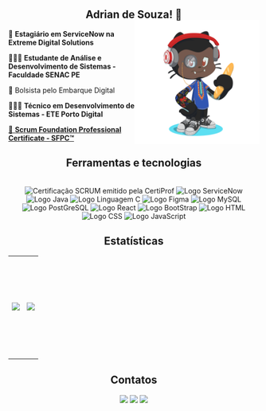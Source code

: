 <link rel="stylesheet" href="https://cdn.jsdelivr.net/gh/devicons/devicon@v2.15.1/devicon.min.css">

<div align='center'>

<h2>Adrian de Souza! 👋</h2>
  
<img align="right" width="250px" style="margin-top:-20px" src="./imagens/octocat-brazadrian.png">

<div align='left'>
<p>👤 <b>Estagiário em ServiceNow na Extreme Digital Solutions </b> </p>
<p>👨🏿‍💻 <b>Estudante de Análise e Desenvolvimento de Sistemas - Faculdade SENAC PE </b> </p>
<p>🎒 Bolsista pelo Embarque Digital</p>
<p>👨🏿‍🎓 <b>Técnico em Desenvolvimento de Sistemas - ETE Porto Digital </b> </p>
<p> <a href="https://www.credly.com/badges/1b31a8af-96d8-48e7-9a2b-a789b61e0def" target="_blank">📄 <b>Scrum Foundation Professional Certificate - SFPC™</b></a> </p>
</div>

<h2>Ferramentas e tecnologias</h2>

<div style="display: inline_block"><br>

  <img alt="Certificação SCRUM emitido pela CertiProf" height="40" width="40" src="https://cdn.shopify.com/s/files/1/0299/9215/7283/files/Scrum-Foundation-Professional-Certificate-SFPC_-2021_1_480x480.png?v=1631898363"/>
  <img alt="Logo ServiceNow" height="40" width="40" src="https://cdn.icon-icons.com/icons2/2699/PNG/512/servicenow_logo_icon_168835.png" />
  <img alt="Logo Java" height="40" width="40" src="https://cdn.jsdelivr.net/gh/devicons/devicon/icons/java/java-original-wordmark.svg" />
  <img alt="Logo Linguagem C" height="30" width="30" src="https://cdn.icon-icons.com/icons2/2415/PNG/512/c_original_logo_icon_146611.png"/>
  <img alt="Logo Figma" height="30" width="40" src="https://cdn.jsdelivr.net/gh/devicons/devicon/icons/figma/figma-original.svg" />
  <img alt="Logo MySQL" height="30" width="30" src="https://cdn.jsdelivr.net/gh/devicons/devicon/icons/mysql/mysql-original.svg" />
  <img alt="Logo PostGreSQL" height="30" width="30" src="https://cdn.jsdelivr.net/gh/devicons/devicon/icons/postgresql/postgresql-original-wordmark.svg" />
  <img alt="Logo React" height="30" width="40" src="https://cdn.jsdelivr.net/gh/devicons/devicon/icons/react/react-original.svg" />
  <img alt="Logo BootStrap" height="30" width="30" src="https://cdn.jsdelivr.net/gh/devicons/devicon/icons/bootstrap/bootstrap-original.svg"/>
  <img alt="Logo HTML" height="30" width="30" src="https://cdn.jsdelivr.net/gh/devicons/devicon/icons/html5/html5-original.svg" />
  <img alt="Logo CSS" height="30" width="30" src="https://cdn.jsdelivr.net/gh/devicons/devicon/icons/css3/css3-original.svg" />
  <img alt="Logo JavaScript" height="30" width="30" src="https://cdn.jsdelivr.net/gh/devicons/devicon/icons/javascript/javascript-original.svg" /> 
  
  
</div>

<h2>Estatísticas</h2>

<!-- BACKUP DAS ESTATÍSTICAS
<table>
  <tr>
    <td height='200px' align='center'><img height='200px' src="https://github-readme-stats.vercel.app/api?username=brazadrian&hide_border=true&show_icons=true&count_private=true&theme=midnight-purple"></td>
    <td height='200px' align='center'><img height='200px' src="https://github-readme-stats.vercel.app/api/top-langs/?username=brazadrian&hide_border=true&layout=compact&theme=midnight-purple"></td>
  </tr>
  <tr>
    <td height='200px' align='center'><img height='200px' src="https://github-readme-streak-stats.herokuapp.com/?user=brazadrian&hide_border=true&layout=compact&theme=midnight-purple"></td>
    <td height='200px' align='center'><img height='200px' src="https://activity-graph.herokuapp.com/graph?username=brazadrian&hide_border=true&layout=compact&theme=redical"></td>
  </tr>
</table>
-->
<table>
  <tr>
    <td height='200px' align='center'><img height='200px' src="https://github-readme-stats.vercel.app/api?username=brazadrian&hide_border=true&show_icons=true&count_private=true&theme=midnight-purple"></td>
    <td height='200px' align='center'><img height='200px' src="https://github-readme-stats.vercel.app/api/top-langs/?username=brazadrian&hide_border=true&layout=compact&theme=midnight-purple"></td>
  </tr>
</table>

<h2>Contatos</h2>

<a href="https://github.com/brazadrian" target="_blank"><img src="https://img.shields.io/badge/GitHub-100000?style=for-the-badge&logo=github&logoColor=white" target="_blank"></a> 
<a href="https://www.linkedin.com/in/brazadrian/" target="_blank"><img src="https://img.shields.io/badge/-LinkedIn-%230077B5?style=for-the-badge&logo=linkedin&logoColor=white" target="_blank"></a>
<a href = "mailto:gilmaradrian127@gmail.com" target="_blank"><img src="https://img.shields.io/badge/-Gmail-%23333?style=for-the-badge&logo=gmail&logoColor=white" target="_blank"></a>
